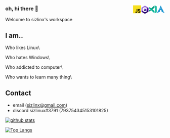 ### oh, hi there 👋 <img src="assets/arch.png" align="right" width=25><img src="assets/vscinsiders.png" align="right" width=25><img src="assets/cs.png" align="right" width=25><img src="assets/js.png" align="right" width=25>

Welcome to sizlinx's workspace



## I am..

Who likes Linux\

Who hates Windows\

Who addicted to computer\

Who wants to learn many thing\




## Contact
* email ([sizlinx@gmail.com](mailto:sizlinx@gmail.com))
* discord sizlinux#3791 (793754345153101825)





[![github stats](https://github-readme-stats.vercel.app/api?username=sizlinx)](https://github.com/anuraghazra/github-readme-stats)

[![Top Langs](https://github-readme-stats.vercel.app/api/top-langs/?username=sizlinx&layout=compact&show_icons=true&hide_border=true&bg_color=00000000&title_color=6bedd4&icon_color=6bedd4&text_color=389aa1)](https://github.com/pmh-only)